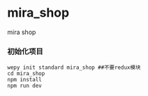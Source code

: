 # mira_shop
mira shop

### 初始化项目
    wepy init standard mira_shop ##不要redux模块
    cd mira_shop
    npm install
    npm run dev
